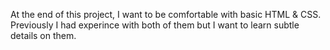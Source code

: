 At the end of this project, I want to be comfortable with basic HTML & CSS. Previously I had experince with both of them but I want to learn subtle details on them.
